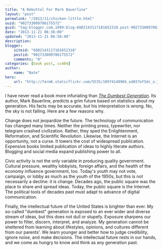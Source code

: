 ```yaml
---
title: "A Rebuttal For Mark Bauerline"
layout: "post"
permalink: "/2013/11/chicken-little.html"
uuid: "902733009706175572"
guid: "tag:blogger.com,1999:blog-6882143117181652318.post-902733009706175572"
date: "2013-11-21 06:36:00"
updated: "2013-11-21 06:58:48"
description: 
blogger:
    siteid: "6882143117181652318"
    postid: "902733009706175572"
    comments: "0"
categories: [book post, cs404]
author: 
    name: "Nate"
hero:
    url: "http://farm6.staticflickr.com/5535/10974149904_ed037ef5dc_o.jpg"
---
```



I have never read a book more infuriating than *[The Dumbest Generation](http://www.amazon.com/The-Dumbest-Generation-Stupefies-Jeopardizes/dp/1585427128)*. Its author, Mark Bauerline, predicts a grim future based on statistics about my generation. His facts may be accurate, but his interpretation is wrong. No, the sky is not falling. Here are a few reasons why. 

Change does not jeopardize the future. The technology of communication has changed many times. Neither the printing press, typewriter, nor telegram crashed civilization. Rather, they sped the Enlightenment, Reformation, and Scientific Revolution. Likewise, the Internet is an opportunity, not a curse. It lowers the cost of widespread publication. Expensive books limited publication of ideas to highly literate authors. Blogging and social media expand publishing power to all.  

Civic activity is not the only variable in producing quality government. Cultural pressure, wealthy lobbyists, foreign affairs, and the health of the economy influence government, too. Today's youth may not vote, campaign, or lobby as much as the youth of the 1950s, but this is not necessarily a decline: it is change. Decades ago, the public square was the place to share and spread ideas. Today, the public square is the Internet. The political tools of decades past must adapt to advance of digital communication. 

Finally, the intellectual future of the United States is brighter than ever. My so-called "dumbest" generation is exposed to an ever wider and diverse stream of ideas, but this does not dull or stupefy. Exposure sharpens our power to filter, discern, interpret, and analyze. My generation cannot be sheltered from learning about lifestyles, opinions, and cultures different from our parents'. We learn younger and better how to judge credibility, ignore noise, and make decisions. The intellectual future rests in our hands, and we come as hungry to know and think as any generation past.
